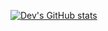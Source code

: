 [![Dev's GitHub stats](https://github-readme-stats.vercel.app/api?username=Virus2466)](https://github.com/anuraghazra/github-readme-stats)

